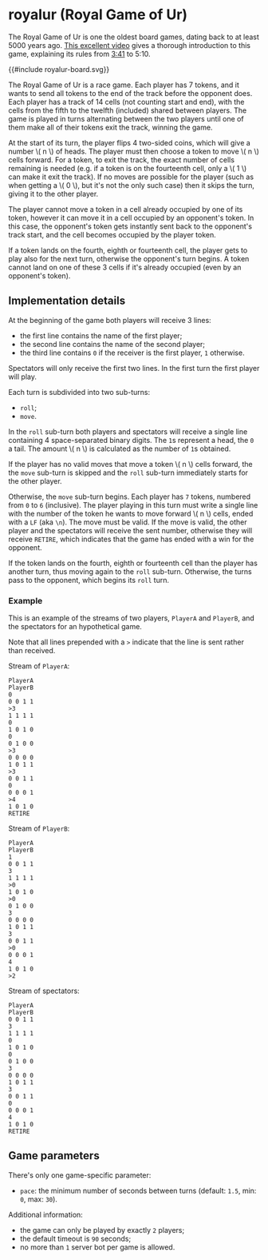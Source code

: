 # royalur (Royal Game of Ur)

The Royal Game of Ur is one the oldest board games, dating back to at least 5000 years ago. [This excellent video](https://www.youtube.com/watch?v=WZskjLq040I) gives a thorough introduction to this game, explaining its rules from [3:41](https://www.youtube.com/watch?v=WZskjLq040I&t=221s) to 5:10.

{{#include royalur-board.svg}}

The Royal Game of Ur is a race game. Each player has 7 tokens, and it wants to send all tokens to the end of the track before the opponent does. Each player has a track of 14 cells (not counting start and end), with the cells from the fifth to the twelfth (included) shared between players. The game is played in turns alternating between the two players until one of them make all of their tokens exit the track, winning the game.

At the start of its turn, the player flips 4 two-sided coins, which will give a number \\( n \\) of heads. The player must then choose a token to move \\( n \\) cells forward. For a token, to exit the track, the exact number of cells remaining is needed (e.g. if a token is on the fourteenth cell, only a \\( 1 \\) can make it exit the track). If no moves are possible for the player (such as when getting a \\( 0 \\), but it's not the only such case) then it skips the turn, giving it to the other player.

The player cannot move a token in a cell already occupied by one of its token, however it can move it in a cell occupied by an opponent's token. In this case, the opponent's token gets instantly sent back to the opponent's track start, and the cell becomes occupied by the player token.

If a token lands on the fourth, eighth or fourteenth cell, the player gets to play also for the next turn, otherwise the opponent's turn begins. A token cannot land on one of these 3 cells if it's already occupied (even by an opponent's token).

## Implementation details
At the beginning of the game both players will receive 3 lines:

- the first line contains the name of the first player;
- the second line contains the name of the second player;
- the third line contains `0` if the receiver is the first player, `1` otherwise.

Spectators will only receive the first two lines. In the first turn the first player will play.

Each turn is subdivided into two sub-turns:

- `roll`;
- `move`.

In the `roll` sub-turn both players and spectators will receive a single line containing 4 space-separated binary digits. The `1`s represent a head, the `0` a tail. The amount \\( n \\) is calculated as the number of `1`s obtained.

If the player has no valid moves that move a token \\( n \\) cells forward, the the `move` sub-turn is skipped and the `roll` sub-turn immediately starts for the other player.

Otherwise, the `move` sub-turn begins. Each player has `7` tokens, numbered from `0` to `6` (inclusive). The player playing in this turn must write a single line with the number of the token he wants to move forward \\( n \\) cells, ended with a `LF` (aka `\n`). The move must be valid. If the move is valid, the other player and the spectators will receive the sent number, otherwise they will receive `RETIRE`, which indicates that the game has ended with a win for the opponent.

If the token lands on the fourth, eighth or fourteenth cell than the player has another turn, thus moving again to the `roll` sub-turn. Otherwise, the turns pass to the opponent, which begins its `roll` turn.

### Example
This is an example of the streams of two players, `PlayerA` and `PlayerB`, and the spectators for an hypothetical game.

Note that all lines prepended with a `>` indicate that the line is sent rather than received.

Stream of `PlayerA`:
```text
PlayerA
PlayerB
0
0 0 1 1
>3
1 1 1 1
0
1 0 1 0
0
0 1 0 0
>3
0 0 0 0
1 0 1 1
>3
0 0 1 1
0
0 0 0 1
>4
1 0 1 0
RETIRE
```

Stream of `PlayerB`:
```text
PlayerA
PlayerB
1
0 0 1 1
3
1 1 1 1
>0
1 0 1 0
>0
0 1 0 0
3
0 0 0 0
1 0 1 1
3
0 0 1 1
>0
0 0 0 1
4
1 0 1 0
>2
```

Stream of spectators:
```text
PlayerA
PlayerB
0 0 1 1
3
1 1 1 1
0
1 0 1 0
0
0 1 0 0
3
0 0 0 0
1 0 1 1
3
0 0 1 1
0
0 0 0 1
4
1 0 1 0
RETIRE
```


## Game parameters
There's only one game-specific parameter:

- `pace`: the minimum number of seconds between turns (default: `1.5`, min: `0`, max: `30`).

Additional information:

- the game can only be played by exactly `2` players;
- the default timeout is `90` seconds;
- no more than `1` server bot per game is allowed.
